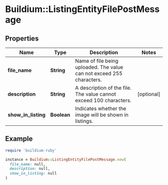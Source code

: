 # Buildium::ListingEntityFilePostMessage

## Properties

| Name | Type | Description | Notes |
| ---- | ---- | ----------- | ----- |
| **file_name** | **String** | Name of file being uploaded. The value can not exceed 255 characters. |  |
| **description** | **String** | A description of the file. The value cannot exceed 100 characters. | [optional] |
| **show_in_listing** | **Boolean** | Indicates whether the image will be shown in listings. |  |

## Example

```ruby
require 'buildium-ruby'

instance = Buildium::ListingEntityFilePostMessage.new(
  file_name: null,
  description: null,
  show_in_listing: null
)
```

